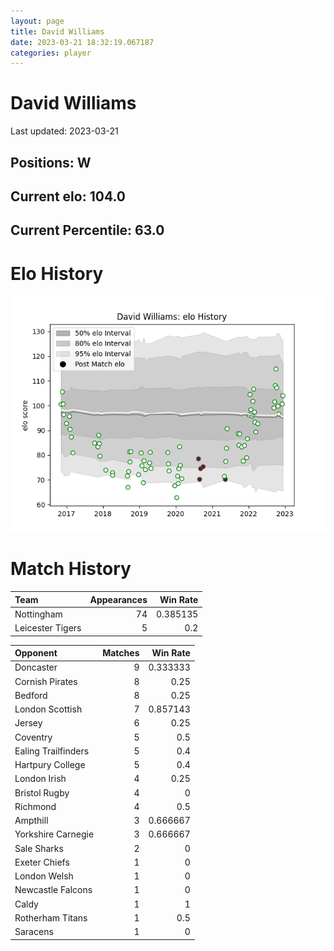 ```yaml
---  
layout: page  
title: David Williams  
date: 2023-03-21 18:32:19.067187  
categories: player  
---
```

# David Williams


Last updated: 2023-03-21
## Positions: W

## Current elo: 104.0

## Current Percentile: 63.0

# Elo History


![elo history](history_DavidWilliams.png)
# Match History


| Team             |   Appearances |   Win Rate |
|:-----------------|--------------:|-----------:|
| Nottingham       |            74 |   0.385135 |
| Leicester Tigers |             5 |   0.2      |

| Opponent            |   Matches |   Win Rate |
|:--------------------|----------:|-----------:|
| Doncaster           |         9 |   0.333333 |
| Cornish Pirates     |         8 |   0.25     |
| Bedford             |         8 |   0.25     |
| London Scottish     |         7 |   0.857143 |
| Jersey              |         6 |   0.25     |
| Coventry            |         5 |   0.5      |
| Ealing Trailfinders |         5 |   0.4      |
| Hartpury College    |         5 |   0.4      |
| London Irish        |         4 |   0.25     |
| Bristol Rugby       |         4 |   0        |
| Richmond            |         4 |   0.5      |
| Ampthill            |         3 |   0.666667 |
| Yorkshire Carnegie  |         3 |   0.666667 |
| Sale Sharks         |         2 |   0        |
| Exeter Chiefs       |         1 |   0        |
| London Welsh        |         1 |   0        |
| Newcastle Falcons   |         1 |   0        |
| Caldy               |         1 |   1        |
| Rotherham Titans    |         1 |   0.5      |
| Saracens            |         1 |   0        |
